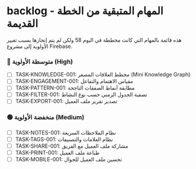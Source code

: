 # backlog - المهام المتبقية من الخطة القديمة

هذه قائمة بالمهام التي كانت مخططة في اليوم 58 ولكن لم يتم إنجازها بسبب تغيير الأولوية إلى مشروع Firebase.

### 🔵 متوسطة الأولوية (High)
- [ ] TASK-KNOWLEDGE-001: مخطط العلاقات المصغر (Mini Knowledge Graph)
- [ ] TASK-ENGAGEMENT-001: مقياس الاهتمام والتفاعل
- [ ] TASK-PATTERN-001: مطابقة أنماط الصفقات الناجحة
- [ ] TASK-FILTER-001: تصفية الجدول الزمني حسب نوع النشاط
- [ ] TASK-EXPORT-001: تصدير تقرير ملف العميل

### 🟢 منخفضة الأولوية (Medium)
- [ ] TASK-NOTES-001: نظام الملاحظات السريعة
- [ ] TASK-TAGS-001: نظام العلامات والتصنيفات
- [ ] TASK-SHARE-001: مشاركة ملف العميل مع الفريق
- [ ] TASK-PRINT-001: طباعة ملف العميل
- [ ] TASK-MOBILE-001: تحسين ملف العميل للجوال
